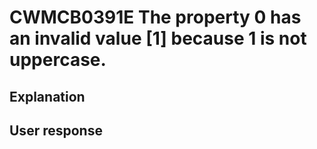 # CWMCB0391E The property 0 has an invalid value [1] because 1 is not uppercase.

## Explanation

## User response